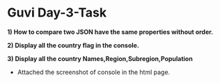 # Guvi Day-3-Task
 
 **1) How to compare two JSON have the same properties without order.**

 **2) Display all the country flag in the console.**

 **3) Display all the country Names,Region,Subregion,Population**

   + Attached the screenshot of console in the html page.
 